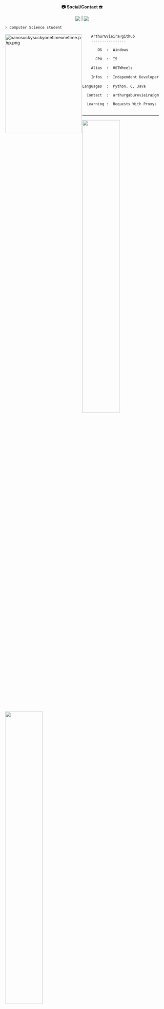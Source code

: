 <p align="center">
  <b>📷 Social/Contact ☎️</b><br></p>
<p align="center"
  <a href="https://github.com/ArthurGVieira"><img src="https://img.shields.io/badge/GitHub-100000?style=for-the-badge&logo=github&logoColor=white" align="center" target="_blank"></a>    |    
  <a href = "mailto:arthurgaburovieira@gmail.com"><img src="https://img.shields.io/badge/-Gmail-%23333?style=for-the-badge&logo=gmail&logoColor=white" align="center" target="_blank"</a>
  </p>

```bash
> Computer Science student
```

<img src="https://i.pinimg.com/originals/de/54/8b/de548b9e5387b43026381672aa72616d.gif" align="left" alt="nanosuckysuckyonetimeonetime.php.png" width="250" height="323">

```py
    ArthurGVieira@github
    ----------------

       OS  :  Windows
 
      CPU  :  I5
      
    Alias  :  H0TWheels
    
    Infos  :  Independent Developer
    
Languages  :  Python, C, Java

  Contact  :  arthurgaburovieira@gmail.com
  
  Learning :  Requests With Proxys
  
```
<hr>

<p align="left">
  <a href="https://plasmonix.github.io">
  <img width="49.5%" src="https://github-readme-stats.vercel.app/api?username=ArthurGVieira&show_icons=true&theme=dark&hide_border=true" />
    <img width="49.5%" src="https://github-readme-streak-stats.herokuapp.com/?user=ArthurGVieira&theme=dark&hide_border=true" />
  </a>
</p>

<hr>
